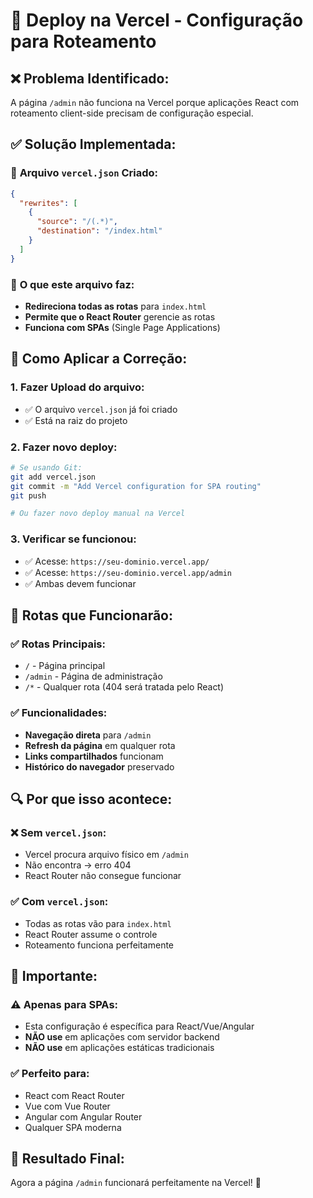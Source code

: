 # 🚀 Deploy na Vercel - Configuração para Roteamento

## ❌ **Problema Identificado:**
A página `/admin` não funciona na Vercel porque aplicações React com roteamento client-side precisam de configuração especial.

## ✅ **Solução Implementada:**

### 📁 **Arquivo `vercel.json` Criado:**
```json
{
  "rewrites": [
    {
      "source": "/(.*)",
      "destination": "/index.html"
    }
  ]
}
```

### 🔧 **O que este arquivo faz:**
- **Redireciona todas as rotas** para `index.html`
- **Permite que o React Router** gerencie as rotas
- **Funciona com SPAs** (Single Page Applications)

## 🚀 **Como Aplicar a Correção:**

### **1. Fazer Upload do arquivo:**
- ✅ O arquivo `vercel.json` já foi criado
- ✅ Está na raiz do projeto

### **2. Fazer novo deploy:**
```bash
# Se usando Git:
git add vercel.json
git commit -m "Add Vercel configuration for SPA routing"
git push

# Ou fazer novo deploy manual na Vercel
```

### **3. Verificar se funcionou:**
- ✅ Acesse: `https://seu-dominio.vercel.app/`
- ✅ Acesse: `https://seu-dominio.vercel.app/admin`
- ✅ Ambas devem funcionar

## 🎯 **Rotas que Funcionarão:**

### **✅ Rotas Principais:**
- `/` - Página principal
- `/admin` - Página de administração
- `/*` - Qualquer rota (404 será tratada pelo React)

### **✅ Funcionalidades:**
- **Navegação direta** para `/admin`
- **Refresh da página** em qualquer rota
- **Links compartilhados** funcionam
- **Histórico do navegador** preservado

## 🔍 **Por que isso acontece:**

### **❌ Sem `vercel.json`:**
- Vercel procura arquivo físico em `/admin`
- Não encontra → erro 404
- React Router não consegue funcionar

### **✅ Com `vercel.json`:**
- Todas as rotas vão para `index.html`
- React Router assume o controle
- Roteamento funciona perfeitamente

## 🚨 **Importante:**

### **⚠️ Apenas para SPAs:**
- Esta configuração é específica para React/Vue/Angular
- **NÃO use** em aplicações com servidor backend
- **NÃO use** em aplicações estáticas tradicionais

### **✅ Perfeito para:**
- React com React Router
- Vue com Vue Router  
- Angular com Angular Router
- Qualquer SPA moderna

## 🎉 **Resultado Final:**
Agora a página `/admin` funcionará perfeitamente na Vercel! 🚀
